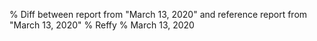 % Diff between report from "March 13, 2020" and reference report from "March 13, 2020"
% Reffy
% March 13, 2020

